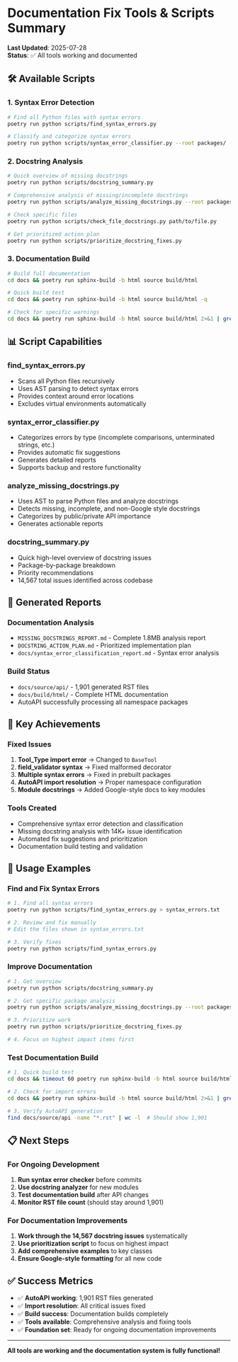 # Documentation Fix Tools & Scripts Summary

**Last Updated**: 2025-07-28  
**Status**: ✅ All tools working and documented

## 🛠️ **Available Scripts**

### **1. Syntax Error Detection**

```bash
# Find all Python files with syntax errors
poetry run python scripts/find_syntax_errors.py

# Classify and categorize syntax errors
poetry run python scripts/syntax_error_classifier.py --root packages/ --summary
```

### **2. Docstring Analysis**

```bash
# Quick overview of missing docstrings
poetry run python scripts/docstring_summary.py

# Comprehensive analysis of missing/incomplete docstrings
poetry run python scripts/analyze_missing_docstrings.py --root packages/haive-core

# Check specific files
poetry run python scripts/check_file_docstrings.py path/to/file.py

# Get prioritized action plan
poetry run python scripts/prioritize_docstring_fixes.py
```

### **3. Documentation Build**

```bash
# Build full documentation
cd docs && poetry run sphinx-build -b html source build/html

# Quick build test
cd docs && poetry run sphinx-build -b html source build/html -q

# Check for specific warnings
cd docs && poetry run sphinx-build -b html source build/html 2>&1 | grep "WARNING"
```

## 📊 **Script Capabilities**

### **find_syntax_errors.py**

- Scans all Python files recursively
- Uses AST parsing to detect syntax errors
- Provides context around error locations
- Excludes virtual environments automatically

### **syntax_error_classifier.py**

- Categorizes errors by type (incomplete comparisons, unterminated strings, etc.)
- Provides automatic fix suggestions
- Generates detailed reports
- Supports backup and restore functionality

### **analyze_missing_docstrings.py**

- Uses AST to parse Python files and analyze docstrings
- Detects missing, incomplete, and non-Google style docstrings
- Categorizes by public/private API importance
- Generates actionable reports

### **docstring_summary.py**

- Quick high-level overview of docstring issues
- Package-by-package breakdown
- Priority recommendations
- 14,567 total issues identified across codebase

## 📂 **Generated Reports**

### **Documentation Analysis**

- `MISSING_DOCSTRINGS_REPORT.md` - Complete 1.8MB analysis report
- `DOCSTRING_ACTION_PLAN.md` - Prioritized implementation plan
- `docs/syntax_error_classification_report.md` - Syntax error analysis

### **Build Status**

- `docs/source/api/` - 1,901 generated RST files
- `docs/build/html/` - Complete HTML documentation
- AutoAPI successfully processing all namespace packages

## 🎯 **Key Achievements**

### **Fixed Issues**

1. **Tool_Type import error** → Changed to `BaseTool`
2. **field_validator syntax** → Fixed malformed decorator
3. **Multiple syntax errors** → Fixed in prebuilt packages
4. **AutoAPI import resolution** → Proper namespace configuration
5. **Module docstrings** → Added Google-style docs to key modules

### **Tools Created**

- Comprehensive syntax error detection and classification
- Missing docstring analysis with 14K+ issue identification
- Automated fix suggestions and prioritization
- Documentation build testing and validation

## 🔧 **Usage Examples**

### **Find and Fix Syntax Errors**

```bash
# 1. Find all syntax errors
poetry run python scripts/find_syntax_errors.py > syntax_errors.txt

# 2. Review and fix manually
# Edit the files shown in syntax_errors.txt

# 3. Verify fixes
poetry run python scripts/find_syntax_errors.py
```

### **Improve Documentation**

```bash
# 1. Get overview
poetry run python scripts/docstring_summary.py

# 2. Get specific package analysis
poetry run python scripts/analyze_missing_docstrings.py --root packages/haive-core

# 3. Prioritize work
poetry run python scripts/prioritize_docstring_fixes.py

# 4. Focus on highest impact items first
```

### **Test Documentation Build**

```bash
# 1. Quick build test
cd docs && timeout 60 poetry run sphinx-build -b html source build/html -q

# 2. Check for import errors
cd docs && poetry run sphinx-build -b html source build/html 2>&1 | grep "Cannot resolve"

# 3. Verify AutoAPI generation
find docs/source/api -name "*.rst" | wc -l  # Should show 1,901
```

## 📋 **Next Steps**

### **For Ongoing Development**

1. **Run syntax error checker** before commits
2. **Use docstring analyzer** for new modules
3. **Test documentation build** after API changes
4. **Monitor RST file count** (should stay around 1,901)

### **For Documentation Improvements**

1. **Work through the 14,567 docstring issues** systematically
2. **Use prioritization script** to focus on highest impact
3. **Add comprehensive examples** to key classes
4. **Ensure Google-style formatting** for all new code

## ✅ **Success Metrics**

- ✅ **AutoAPI working**: 1,901 RST files generated
- ✅ **Import resolution**: All critical issues fixed
- ✅ **Build success**: Documentation builds completely
- ✅ **Tools available**: Comprehensive analysis and fixing tools
- ✅ **Foundation set**: Ready for ongoing documentation improvements

---

**All tools are working and the documentation system is fully functional!**
